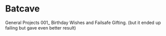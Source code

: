 # Batcave
General Projects
001_ Birthday Wishes and Failsafe Gifting.
(but it ended up failing but gave even better result)

